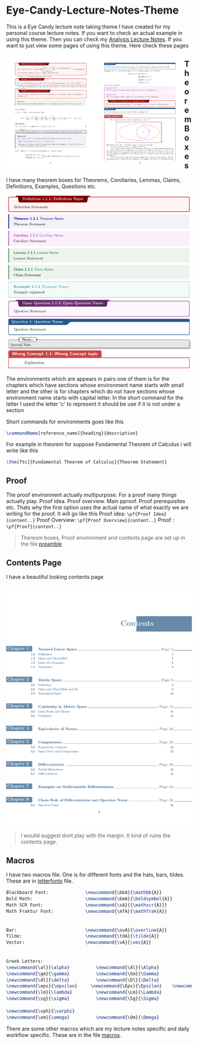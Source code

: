 # Eye-Candy-Lecture-Notes-Theme
This is a Eye Candy lecture note taking theme I have created for my personal course lecture notes. If you want to check an actual example in using this theme. Then you can check my [Analysis Lecture Notes](analysis_class-note.pdf). If you want to just view some pages of using this theme. Here check these pages

<img align="left" style="width:48%" src="images/preview-1.png">
<img align="left" style="width:48%" src="images/preview-2.png">


## Theorem Boxes
I have many theorem boxes for Theorems, Corollaries, Lemmas, Claims, Definitions, Examples, Questions etc.

![Theorem Boxes](images/theorem%20boxes.png) 

The environments which are appears in pairs one of them is for the chapters which have sections whose environment name starts with small letter and the other is for chapters which do not have sections whose environment name starts with capital letter. In the short command for the latter I used the letter 'c' to represent it should be use if it is not under a section

Short commands for environments goes like this
```tex
\commandName[reference_name]{heading}{description}
```
For example in theorem for suppose Fundamental Theorem of Calculus i will write like this
```tex
\thm[ftc]{Fundamental Theorem of Calculus}{Theorem Statement}
```

## Proof
The proof environment actually multipurpose. For a proof many things actually play. Proof idea. Proof overview. Main pproof. Proof prerequisites etc. Thats why the first option uses the actual name of what exactly we are writing for the proof. It will go like this
Proof idea: `\pf{Proof Idea}{content..}`
Proof Overview: `\pf{Proof Overview}{content..}`
Proof : `\pf{Proof}{content..}`

>Thereom boxes, Proof environment and contents page are set up in the file [preamble](preamble.tex)

## Contents Page
I have a beautiful looking contents page. 

![content](images/contents.png)

>I woulld suggest dont play with the margin. It kind of ruins the contents page.


## Macros
I have two macros file. One is for different fonts and the hats, bars, tildes. These are in [letterfonts](letterfonts.tex) file. 
```tex
Blackboard Font:              \newcommand{\bbA}{\mathbb{A}}
Bold Math:                    \newcommand{\bmA}{\boldsymbol{A}}
Math SCR Font:                \newcommand{\sA}{{\mathscr{A}}}
Math Fraktur Font:            \newcommand{\mfA}{\mathfrak{A}}


Bar:                          \newcommand{\ovA}{\overline{A}}
Tilde:                        \newcommand{\tdA}{\tilde{A}}
Vector:                       \newcommand{\vA}{\vec{A}}


Greek Letters:
\newcommand{\al}{\alpha}		  \newcommand{\Al}{\Alpha}
\newcommand{\gm}{\gamma}		  \newcommand{\Gm}{\Gamma}
\newcommand{\dl}{\delta}		  \newcommand{\Dl}{\Delta}
\newcommand{\eps}{\epsilon}		\newcommand{\Eps}{\Epsilon}    \newcommand{\veps}{\varepsilon}
\newcommand{\lm}{\lambda}		  \newcommand{\Lm}{\Lambda}
\newcommand{\sg}{\sigma}		  \newcommand{\Sg}{\Sigma}

\newcommand{\vph}{\varphi}
\newcommand{\om}{\omega}		  \newcommand{\Om}{\Omega}
```

There are some other macros which are my lecture notes specific and daily workflow specific. These are in the file [macros](macros.tex).
